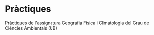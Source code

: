 # Pràctiques
Pràctiques de l'assignatura Geografia Física i Climatologia del Grau de Ciències Ambientals (UB)
